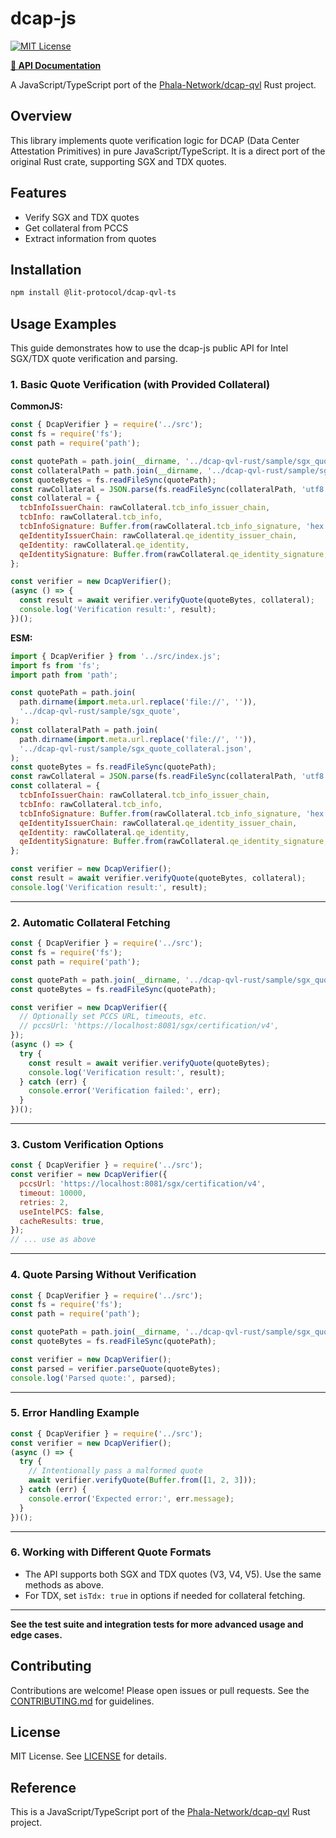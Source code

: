 # dcap-js

[![MIT License](https://img.shields.io/badge/License-MIT-yellow.svg)](LICENSE)

**[📖 API Documentation](https://LIT-Protocol.github.io/dcap-qvl-ts/)**

A JavaScript/TypeScript port of the [Phala-Network/dcap-qvl](https://github.com/Phala-Network/dcap-qvl) Rust project.

## Overview

This library implements quote verification logic for DCAP (Data Center Attestation Primitives) in pure JavaScript/TypeScript. It is a direct port of the original Rust crate, supporting SGX and TDX quotes.

## Features

- Verify SGX and TDX quotes
- Get collateral from PCCS
- Extract information from quotes

## Installation

```bash
npm install @lit-protocol/dcap-qvl-ts
```

## Usage Examples

This guide demonstrates how to use the dcap-js public API for Intel SGX/TDX quote verification and parsing.

### 1. Basic Quote Verification (with Provided Collateral)

**CommonJS:**

```js
const { DcapVerifier } = require('../src');
const fs = require('fs');
const path = require('path');

const quotePath = path.join(__dirname, '../dcap-qvl-rust/sample/sgx_quote');
const collateralPath = path.join(__dirname, '../dcap-qvl-rust/sample/sgx_quote_collateral.json');
const quoteBytes = fs.readFileSync(quotePath);
const rawCollateral = JSON.parse(fs.readFileSync(collateralPath, 'utf8'));
const collateral = {
  tcbInfoIssuerChain: rawCollateral.tcb_info_issuer_chain,
  tcbInfo: rawCollateral.tcb_info,
  tcbInfoSignature: Buffer.from(rawCollateral.tcb_info_signature, 'hex'),
  qeIdentityIssuerChain: rawCollateral.qe_identity_issuer_chain,
  qeIdentity: rawCollateral.qe_identity,
  qeIdentitySignature: Buffer.from(rawCollateral.qe_identity_signature, 'hex'),
};

const verifier = new DcapVerifier();
(async () => {
  const result = await verifier.verifyQuote(quoteBytes, collateral);
  console.log('Verification result:', result);
})();
```

**ESM:**

```js
import { DcapVerifier } from '../src/index.js';
import fs from 'fs';
import path from 'path';

const quotePath = path.join(
  path.dirname(import.meta.url.replace('file://', '')),
  '../dcap-qvl-rust/sample/sgx_quote',
);
const collateralPath = path.join(
  path.dirname(import.meta.url.replace('file://', '')),
  '../dcap-qvl-rust/sample/sgx_quote_collateral.json',
);
const quoteBytes = fs.readFileSync(quotePath);
const rawCollateral = JSON.parse(fs.readFileSync(collateralPath, 'utf8'));
const collateral = {
  tcbInfoIssuerChain: rawCollateral.tcb_info_issuer_chain,
  tcbInfo: rawCollateral.tcb_info,
  tcbInfoSignature: Buffer.from(rawCollateral.tcb_info_signature, 'hex'),
  qeIdentityIssuerChain: rawCollateral.qe_identity_issuer_chain,
  qeIdentity: rawCollateral.qe_identity,
  qeIdentitySignature: Buffer.from(rawCollateral.qe_identity_signature, 'hex'),
};

const verifier = new DcapVerifier();
const result = await verifier.verifyQuote(quoteBytes, collateral);
console.log('Verification result:', result);
```

---

### 2. Automatic Collateral Fetching

```js
const { DcapVerifier } = require('../src');
const fs = require('fs');
const path = require('path');

const quotePath = path.join(__dirname, '../dcap-qvl-rust/sample/sgx_quote');
const quoteBytes = fs.readFileSync(quotePath);

const verifier = new DcapVerifier({
  // Optionally set PCCS URL, timeouts, etc.
  // pccsUrl: 'https://localhost:8081/sgx/certification/v4',
});
(async () => {
  try {
    const result = await verifier.verifyQuote(quoteBytes);
    console.log('Verification result:', result);
  } catch (err) {
    console.error('Verification failed:', err);
  }
})();
```

---

### 3. Custom Verification Options

```js
const { DcapVerifier } = require('../src');
const verifier = new DcapVerifier({
  pccsUrl: 'https://localhost:8081/sgx/certification/v4',
  timeout: 10000,
  retries: 2,
  useIntelPCS: false,
  cacheResults: true,
});
// ... use as above
```

---

### 4. Quote Parsing Without Verification

```js
const { DcapVerifier } = require('../src');
const fs = require('fs');
const path = require('path');

const quotePath = path.join(__dirname, '../dcap-qvl-rust/sample/sgx_quote');
const quoteBytes = fs.readFileSync(quotePath);

const verifier = new DcapVerifier();
const parsed = verifier.parseQuote(quoteBytes);
console.log('Parsed quote:', parsed);
```

---

### 5. Error Handling Example

```js
const { DcapVerifier } = require('../src');
const verifier = new DcapVerifier();
(async () => {
  try {
    // Intentionally pass a malformed quote
    await verifier.verifyQuote(Buffer.from([1, 2, 3]));
  } catch (err) {
    console.error('Expected error:', err.message);
  }
})();
```

---

### 6. Working with Different Quote Formats

- The API supports both SGX and TDX quotes (V3, V4, V5). Use the same methods as above.
- For TDX, set `isTdx: true` in options if needed for collateral fetching.

---

**See the test suite and integration tests for more advanced usage and edge cases.**

## Contributing

Contributions are welcome! Please open issues or pull requests. See the [CONTRIBUTING.md](CONTRIBUTING.md) for guidelines.

## License

MIT License. See [LICENSE](LICENSE) for details.

## Reference

This is a JavaScript/TypeScript port of the [Phala-Network/dcap-qvl](https://github.com/Phala-Network/dcap-qvl) Rust project.
